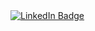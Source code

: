 <div id = "badges">
  <a href="https://www.linkedin.com/in/josephkowalskijr/" >
    <img src="https://img.shields.io/badge/LinkedIn-blue?style=for-the-badge&logo=linkedin&logoColor=white" alt="LinkedIn Badge"/>
  </a>
</div>
